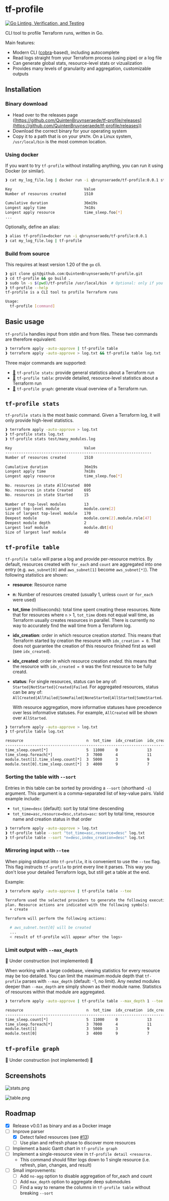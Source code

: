 # tf-profile

[![Go Linting, Verification, and Testing](https://github.com/QuintenBruynseraede/tf-profile/actions/workflows/go-fmt-vet-tests.yml/badge.svg?branch=main)](https://github.com/QuintenBruynseraede/tf-profile/actions/workflows/go-fmt-vet-tests.yml)

CLI tool to profile Terraform runs, written in Go.

Main features:
- Modern CLI ([cobra](https://github.com/spf13/cobra)-based), including autocomplete
- Read logs straight from your Terraform process (using pipe) or a log file
- Can generate global stats, resource-level stats or vizualization
- Provides many levels of granularity and aggregation, customizable outputs

## Installation

### Binary download

- Head over to the releases page ([https://github.com/QuintenBruynseraede/tf-profile/releases](https://github.com/QuintenBruynseraede/tf-profile/releases)) 
- Download the correct binary for your operating system
- Copy it to a path that is on your `$PATH`. On a Linux system, `/usr/local/bin` is the most common location.

### Using docker

If you want to try `tf-profile` without installing anything, you can run it using Docker (or similar).

```bash
❱ cat my_log_file.log | docker run -i qbruynseraede/tf-profile:0.0.1 stats

Key                                Value                                     
Number of resources created        1510                                      
                                                                             
Cumulative duration                36m19s                                    
Longest apply time                 7m18s                                     
Longest apply resource             time_sleep.foo[*]                         
...
```

Optionally, define an alias:

```bash
❱ alias tf-profile=docker run -i qbruynseraede/tf-profile:0.0.1
❱ cat my_log_file.log | tf-profile
```

### Build from source

This requires at least version 1.20 of the `go` cli.

```bash
❱ git clone git@github.com:QuintenBruynseraede/tf-profile.git
❱ cd tf-profile && go build .
❱ sudo ln -s $(pwd)/tf-profile /usr/local/bin  # Optional: only if you want to run tf-profile from other directories
❱ tf-profile --help
tf-profile is a CLI tool to profile Terraform runs

Usage:
  tf-profile [command]
```

## Basic usage

`tf-profile` handles input from stdin and from files. These two commands are therefore equivalent:

```bash
❱ terraform apply -auto-approve | tf-profile table
❱ terraform apply -auto-approve > log.txt && tf-profile table log.txt
```

Three major commands are supported:
- [🔗](#anchor_stats) `tf-profile stats`: provide general statistics about a Terraform run
- [🔗](#anchor_table) `tf-profile table`: provide detailed, resource-level statistics about a Terraform run
- [🔗](#anchor_graph) `tf-profile graph`: generate visual overview of a Terraform run.


## `tf-profile stats`
<a name="anchor_stats"></a>

`tf-profile stats` is the most basic command. Given a Terraform log, it will only provide high-level statistics.

```bash
❱ terraform apply -auto-approve > log.txt
❱ tf-profile stats log.txt
❱ tf-profile stats test/many_modules.log

Key                                Value    
-----------------------------------------------------------------                       
Number of resources created        1510                            
                                                                   
Cumulative duration                36m19s                          
Longest apply time                 7m18s                           
Longest apply resource             time_sleep.foo[*]               
                                                                   
No. resources in state AllCreated  800                             
No. resources in state Created     695                             
No. resources in state Started     15                              
                                                                   
Number of top-level modules        13                              
Largest top-level module           module.core[2]                  
Size of largest top-level module   170                             
Deepest module                     module.core[2].module.role[47]  
Deepest module depth               2                               
Largest leaf module                module.dbt[4]                   
Size of largest leaf module        40  
```

## `tf-profile table`
<a name="anchor_table"></a>
`tf-profile table` will parse a log and provide per-resource metrics. By default, resources created with `for_each` and `count` are aggregated into one entry (e.g. `aws_subnet[0]` and `aws_subnet[1]` become `aws_subnet[*]`). The following statistics are shown:

- **resource**: Resource name
- **n**: Number of resources created (usually 1, unless `count` or `for_each` were used)
- **tot_time** (milliseconds): total time spent creating these resources. Note that for resources where `n` > 1, `tot_time` does not equal wall time, as Terraform usually creates resources in parallel. There is currently no way to accurately find the wall time from a Terraform log.
- **idx_creation**: order in which resource creation _started_. This means that Terraform started by creation the resource with `idx_creation = 0`. That does not guarantee the creation of this resource finished first as well (see `idx_created`).
- **idx_created**: order in which resource creation _ended_. this means that the resource with `idx_created = 0` was the first resource to be fully creatd.
- **status**: For single resources, status can be any of: `Started|NotStarted|Created|Failed`. For aggregated resources, status can be any of: `AllCreated|AllFailed|SomeFailed|NoneStarted|AllStarted|SomeStarted`.
   
    With resource aggregation, more informative statuses have precedence over less informative statuses. For example, `AllCreated` will be shown over `AllStarted`.
```bash
❱ terraform apply -auto-approve > log.txt
❱ tf-profile table log.txt

resource                            n  tot_time  idx_creation  idx_created  status    
-------------------------------------------------------------------------------------- 
time_sleep.count[*]                 5  11000     0             13           AllCreated  
time_sleep.foreach[*]               3  7000      4             11           AllCreated  
module.test[1].time_sleep.count[*]  3  5000      3             9            AllCreated  
module.test[0].time_sleep.count[*]  3  4000      9             7            AllCreated 
```

### Sorting the table with `--sort`

Entries in this table can be sorted by providing a `--sort` (shorthand `-s`) argument. This argument is a comma-separated list of key-value pairs. Valid example include:
- `tot_time=desc` (default): sort by total time descending
- `tot_time=asc,resource=desc,status=asc`: sort by total time, resource name and creation status in that order

```bash
❱ terraform apply -auto-approve > log.txt
❱ tf-profile table --sort "tot_time=asc,resource=desc" log.txt
❱ tf-profile table --sort "n=desc,index_creation=desc" log.txt
```

### Mirroring input with `--tee`

When piping stdinput into `tf-profile`, it is convenient to use the `--tee` flag. This flag instructs `tf-profile` to print every line it parses. This way you don't lose your detailed Terraform logs, but still get a table at the end.

Example:
```bash
❱ terraform apply -auto-approve | tf-profile table --tee

Terraform used the selected providers to generate the following execution
plan. Resource actions are indicated with the following symbols:
  + create

Terraform will perform the following actions:

  # aws_subnet.test[0] will be created
  ...
  < result of tf-profile will appear after the logs>
```

### Limit output with `--max_depth`
🚧 Under construction (not implemented) 🚧

When working with a large codebase, viewing statistics for every resource may be too detailed. You can limit the maximum module depth that `tf-profile` parses with `--max_depth` (default: -1, no limit). Any nested modules deeper than `--max_depth` are simply shown as their module name. Statistics of resources within that module are aggregated.

```bash
❱ terraform apply -auto-approve | tf-profile table --max_depth 1 --tee

resource                            n  tot_time  idx_creation  idx_created  status    
-------------------------------------------------------------------------------------- 
time_sleep.count[*]                 5  11000     0             13           AllCreated  
time_sleep.foreach[*]               3  7000      4             11           AllCreated  
module.test[1]                      3  5000      3             9            AllCreated  
module.test[0]                      3  4000      9             7            AllCreated 
```

## `tf-profile graph`
<a name="anchor_graph"></a>
🚧 Under construction (not implemented) 🚧

## Screenshots

![stats.png](https://github.com/QuintenBruynseraede/tf-profile/blob/main/.github/stats.png?raw=true)

![table.png](https://github.com/QuintenBruynseraede/tf-profile/blob/main/.github/table.png?raw=true)

## Roadmap

- [x] Release v0.0.1 as binary and as a Docker image
- [ ] Improve parser
  - [x] Detect failed resources (see [#13](https://github.com/QuintenBruynseraede/tf-profile/pull/13))
  - [ ] Use plan and refresh phase to discover more resources
- [ ] Implement a basic Gantt chart in `tf-profile graph`
- [ ] Implement a single-resource view in `tf-profile detail <resource.`
  - This command should filter logs down to 1 single resource (i.e. refresh, plan, changes, and result)
- [ ] Small improvements:
  - [ ] Add `no-agg` option to disable aggregation of for_each and count
  - [ ] Add `max_depth` option to aggregate deep submodules
  - [ ] Find a way to rename the columns in `tf-profile table` without breaking `--sort`
